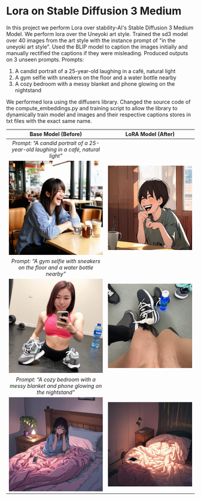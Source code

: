 # Lora on Stable Diffusion 3 Medium

In this project we perform Lora over stability-AI's Stable Diffusion 3 Medium Model. We perform lora over the Uneyoki art style. Trained the sd3 model over 40 images from the art style with the instance prompt of "in the uneyoki art style". Used the BLIP model to caption the images initially and manually rectified the captions if they were misleading.
Produced outputs on 3 unseen prompts.
Prompts:
1) A candid portrait of a 25-year-old laughing in a café, natural light
2) A gym selfie with sneakers on the floor and a water bottle nearby
3) A cozy bedroom with a messy blanket and phone glowing on the nightstand

We performed lora using the diffusers library. Changed the source code of the compute_embeddings.py and training script to allow the library to dynamically train model and images and their respective captions stores in txt files with the exact same name.

| Base Model (Before) | LoRA Model (After) |
|:-------------------:|:------------------:|
| *Prompt: “A candid portrait of a 25-year-old laughing in a café, natural light”* |
| ![Base model output for prompt 1](lora_output/base_output.png) | ![LoRA model output for prompt 1](lora_output/output.png) |
| *Prompt: “A gym selfie with sneakers on the floor and a water bottle nearby”* |
| ![Base model output for prompt 2](lora_output/base_output_1.png) | ![LoRA model output for prompt 2](lora_output/output_1.png) |
| *Prompt: “A cozy bedroom with a messy blanket and phone glowing on the nightstand”* |
| ![Base model output for prompt 3](lora_output/base_output_2.png) | ![LoRA model output for prompt 3](lora_output/output_2.png) |
